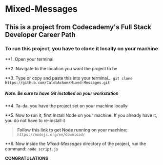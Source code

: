 # Mixed-Messages

## This is a project from Codecademy's Full Stack Developer Career Path

### To run this project, you have to clone it locally on your machine

**1. Open your terminal

**2. Navigate to the location you want the project to be

**3. Type or copy and paste this into your terminal... ```git clone https://github.com/CalebAckom/Mixed-Messages.git'```
##### Note: Be sure to have Git installed on your workstation

**4. Ta-da, you have the project set on your machine locally

**5. Now to run it, first install Node on your machine. If you already have it, you do not have to re-install it
>**Follow this link to get Node running on your machine:** ```https://nodejs.org/en/download/```

**6. Now inside the *Mixed-Messages* directory of the project, run the command: ```node script.js```

**CONGRATULATIONS**
